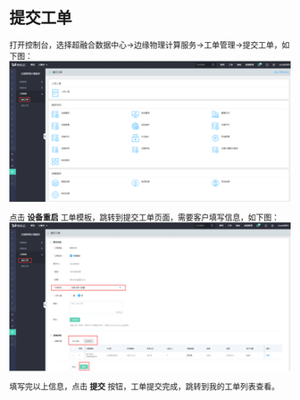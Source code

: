 # 提交工单

打开控制台，选择超融合数据中心->边缘物理计算服务->工单管理->提交工单，如下图：
![](https://github.com/jdcloudcom/cn/blob/cn-edge-physical-computing-service/documentation/Hyper-Converged-IDC/Edge-Physical-Computing-Service/Image/EPCSWO001.png)

点击 **设备重启** 工单模板，跳转到提交工单页面，需要客户填写信息，如下图：
![提交工单填写页面查看连接](https://github.com/jdcloudcom/cn/blob/cn-edge-physical-computing-service/documentation/Hyper-Converged-IDC/Edge-Physical-Computing-Service/Image/EPCSWO003.png)

填写完以上信息，点击 **提交** 按钮，工单提交完成，跳转到我的工单列表查看。
